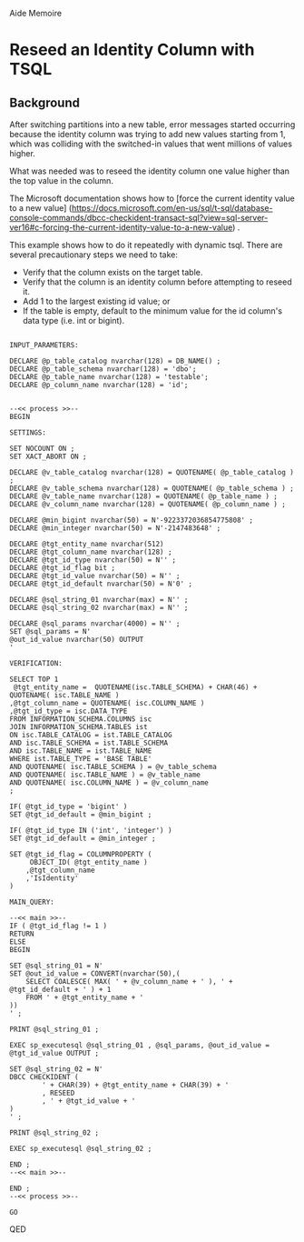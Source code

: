 Aide Memoire 

Reseed an Identity Column with TSQL 
=================================== 

## Background 
After switching partitions into a new table, error messages started occurring because the identity column was trying to add new values starting from 1, which was colliding with the switched-in values that went millions of values higher. 

What was needed was to reseed the identity column one value higher than the top value in the column. 

The Microsoft documentation shows how to [force the current identity value to a new value] (https://docs.microsoft.com/en-us/sql/t-sql/database-console-commands/dbcc-checkident-transact-sql?view=sql-server-ver16#c-forcing-the-current-identity-value-to-a-new-value) .

This example shows how to do it repeatedly with dynamic tsql. There are several precautionary steps we need to take: 
- Verify that the column exists on the target table. 
- Verify that the column is an identity column before attempting to reseed it.
- Add 1 to the largest existing id value; or  
- If the table is empty, default to the minimum value for the id column's data type (i.e. int or bigint). 
 

```tsql 

INPUT_PARAMETERS: 

DECLARE @p_table_catalog nvarchar(128) = DB_NAME() ; 
DECLARE @p_table_schema nvarchar(128) = 'dbo'; 
DECLARE @p_table_name nvarchar(128) = 'testable'; 
DECLARE @p_column_name nvarchar(128) = 'id'; 


--<< process >>-- 
BEGIN 

SETTINGS: 

SET NOCOUNT ON ; 
SET XACT_ABORT ON ; 

DECLARE @v_table_catalog nvarchar(128) = QUOTENAME( @p_table_catalog ) ; 
DECLARE @v_table_schema nvarchar(128) = QUOTENAME( @p_table_schema ) ; 
DECLARE @v_table_name nvarchar(128) = QUOTENAME( @p_table_name ) ; 
DECLARE @v_column_name nvarchar(128) = QUOTENAME( @p_column_name ) ; 

DECLARE @min_bigint nvarchar(50) = N'-9223372036854775808' ; 
DECLARE @min_integer nvarchar(50) = N'-2147483648' ; 

DECLARE @tgt_entity_name nvarchar(512) 
DECLARE @tgt_column_name nvarchar(128) ; 
DECLARE @tgt_id_type nvarchar(50) = N'' ; 
DECLARE @tgt_id_flag bit ; 
DECLARE @tgt_id_value nvarchar(50) = N'' ; 
DECLARE @tgt_id_default nvarchar(50) = N'0' ;

DECLARE @sql_string_01 nvarchar(max) = N'' ;  
DECLARE @sql_string_02 nvarchar(max) = N'' ; 

DECLARE @sql_params nvarchar(4000) = N'' ; 
SET @sql_params = N' 
@out_id_value nvarchar(50) OUTPUT  
' 

VERIFICATION: 

SELECT TOP 1 
 @tgt_entity_name =  QUOTENAME(isc.TABLE_SCHEMA) + CHAR(46) + QUOTENAME( isc.TABLE_NAME ) 
,@tgt_column_name = QUOTENAME( isc.COLUMN_NAME ) 
,@tgt_id_type = isc.DATA_TYPE  
FROM INFORMATION_SCHEMA.COLUMNS isc 
JOIN INFORMATION_SCHEMA.TABLES ist 
ON isc.TABLE_CATALOG = ist.TABLE_CATALOG 
AND isc.TABLE_SCHEMA = ist.TABLE_SCHEMA 
AND isc.TABLE_NAME = ist.TABLE_NAME 
WHERE ist.TABLE_TYPE = 'BASE TABLE' 
AND QUOTENAME( isc.TABLE_SCHEMA ) = @v_table_schema  
AND QUOTENAME( isc.TABLE_NAME ) = @v_table_name 
AND QUOTENAME( isc.COLUMN_NAME ) = @v_column_name   
; 

IF( @tgt_id_type = 'bigint' ) 
SET @tgt_id_default = @min_bigint ; 

IF( @tgt_id_type IN ('int', 'integer') ) 
SET @tgt_id_default = @min_integer ;

SET @tgt_id_flag = COLUMNPROPERTY (
     OBJECT_ID( @tgt_entity_name ) 
    ,@tgt_column_name 
    ,'IsIdentity' 
)

MAIN_QUERY: 

--<< main >>-- 
IF ( @tgt_id_flag != 1 ) 
RETURN 
ELSE  
BEGIN 

SET @sql_string_01 = N' 
SET @out_id_value = CONVERT(nvarchar(50),(
    SELECT COALESCE( MAX( ' + @v_column_name + ' ), ' + @tgt_id_default + ' ) + 1  
    FROM ' + @tgt_entity_name + ' 
))  
' ;  

PRINT @sql_string_01 ; 

EXEC sp_executesql @sql_string_01 , @sql_params, @out_id_value = @tgt_id_value OUTPUT ;  

SET @sql_string_02 = N' 
DBCC CHECKIDENT ( 
        ' + CHAR(39) + @tgt_entity_name + CHAR(39) + ' 
        , RESEED 
        , ' + @tgt_id_value + ' 
)  
' ; 

PRINT @sql_string_02 ; 

EXEC sp_executesql @sql_string_02 ; 

END ; 
--<< main >>-- 

END ; 
--<< process >>-- 

GO 

``` 


QED 